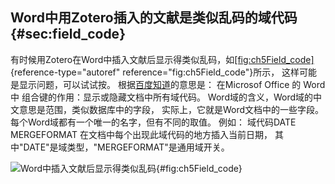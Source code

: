 ## Word中用Zotero插入的文献是类似乱码的域代码 {#sec:field_code}

有时候用Zotero在Word中插入文献后显示得类似乱码，如[\[fig:ch5Field_code\]](#fig:ch5Field_code){reference-type="autoref"
reference="fig:ch5Field_code"}所示， 这样可能是显示问题，可以试试按。
根据[百度知道](https://link.zhihu.com/?target=https%3A//zhidao.baidu.com/question/158669989.html)的意思是：
在Microsof Office 的 Word 中 组合键的作用：显示或隐藏文档中所有域代码。
Word域的含义，Word域的中文意思是范围，类似数据库中的字段，
实际上，它就是Word文档中的一些字段。每个Word域都有一个唯一的名字，但有不同的取值。
例如： 域代码DATE MERGEFORMAT
在文档中每个出现此域代码的地方插入当前日期，
其中\"DATE\"是域类型，\"MERGEFORMAT\"是通用域开关。

![Word中插入文献后显示得类似乱码](ch5Field_code){#fig:ch5Field_code}

